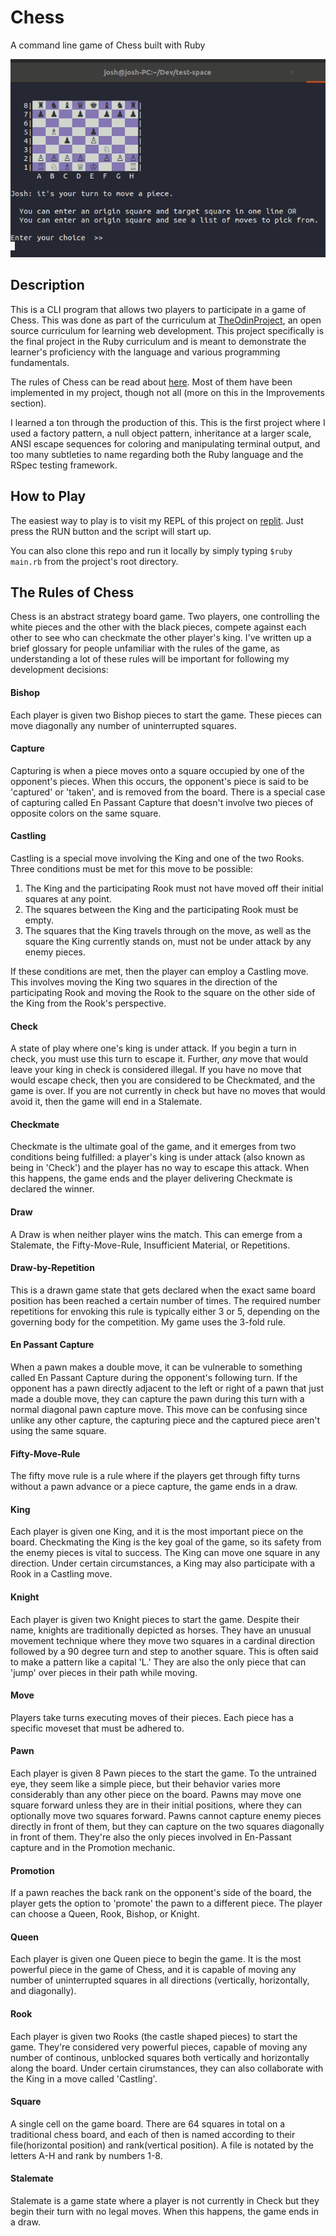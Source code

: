 # Chess

A command line game of Chess built with Ruby

![Animated Chess Gif](https://raw.githubusercontent.com/JoshDevHub/Chess/main/media/example.gif)

## Description

This is a CLI program that allows two players to participate in a game of Chess. This was done as part of the curriculum at [TheOdinProject](https://theodinproject.com), an open source curriculum for learning web development. This project specifically is the final project in the Ruby curriculum and is meant to demonstrate the learner's proficiency with the language and various programming fundamentals.

The rules of Chess can be read about [here](https://en.wikipedia.org/wiki/Chess). Most of them have been implemented in my project, though not all (more on this in the Improvements section).

I learned a ton through the production of this. This is the first project where I used a factory pattern, a null object pattern, inheritance at a larger scale, ANSI escape sequences for coloring and manipulating terminal output, and too many subtleties to name regarding both the Ruby language and the RSpec testing framework.

## How to Play

The easiest way to play is to visit my REPL of this project on [replit](https://replit.com/@jmsmith1018/Chess#main.rb). Just press the RUN button and the script will start up.

You can also clone this repo and run it locally by simply typing `$ruby main.rb` from the project's root directory.

## The Rules of Chess

Chess is an abstract strategy board game. Two players, one controlling the white pieces and the other with the black pieces, compete against each other to see who can checkmate the other player's king. I've written up a brief glossary for people unfamiliar with the rules of the game, as understanding a lot of these rules will be important for following my development decisions:

#### **Bishop**
Each player is given two Bishop pieces to start the game. These pieces can move diagonally any number of uninterrupted squares.

#### **Capture**
Capturing is when a piece moves onto a square occupied by one of the opponent's pieces. When this occurs, the opponent's piece is said to be 'captured' or 'taken', and is removed from the board. There is a special case of capturing called En Passant Capture that doesn't involve two pieces of opposite colors on the same square.

#### **Castling**
Castling is a special move involving the King and one of the two Rooks. Three conditions must be met for this move to be possible:
1. The King and the participating Rook must not have moved off their initial squares at any point.
2. The squares between the King and the participating Rook must be empty.
3. The squares that the King travels through on the move, as well as the square the King currently stands on, must not be under attack by any enemy pieces.

If these conditions are met, then the player can employ a Castling move. This involves moving the King two squares in the direction of the participating Rook and moving the Rook to the square on the other side of the King from the Rook's perspective.

#### **Check**
A state of play where one's king is under attack. If you begin a turn in check, you must use this turn to escape it. Further, *any* move that would leave your king in check is considered illegal. If you have no move that would escape check, then you are considered to be Checkmated, and the game is over. If you are not currently in check but have no moves that would avoid it, then the game will end in a Stalemate.

#### **Checkmate**
Checkmate is the ultimate goal of the game, and it emerges from two conditions being fulfilled: a player's king is under attack (also known as being in 'Check') and the player has no way to escape this attack. When this happens, the game ends and the player delivering Checkmate is declared the winner.

#### **Draw**
A Draw is when neither player wins the match. This can emerge from a Stalemate, the Fifty-Move-Rule, Insufficient Material, or Repetitions.

#### **Draw-by-Repetition**
This is a drawn game state that gets declared when the exact same board position has been reached a certain number of times. The required number repetitions for envoking this rule is typically either 3 or 5, depending on the governing body for the competition. My game uses the 3-fold rule.

#### **En Passant Capture**
When a pawn makes a double move, it can be vulnerable to something called En Passant Capture during the opponent's following turn. If the opponent has a pawn directly adjacent to the left or right of a pawn that just made a double move, they can capture the pawn during this turn with a normal diagonal pawn capture move. This move can be confusing since unlike any other capture, the capturing piece and the captured piece aren't using the same square.

#### **Fifty-Move-Rule**
The fifty move rule is a rule where if the players get through fifty turns without a pawn advance or a piece capture, the game ends in a draw.

#### **King**
Each player is given one King, and it is the most important piece on the board. Checkmating the King is the key goal of the game, so its safety from the enemy pieces is vital to success. The King can move one square in any direction. Under certain circumstances, a King may also participate with a Rook in a Castling move.

#### **Knight**
Each player is given two Knight pieces to start the game. Despite their name, knights are traditionally depicted as horses. They have an unusual movement technique where they move two squares in a cardinal direction followed by a 90 degree turn and step to another square. This is often said to make a pattern like a capital 'L.' They are also the only piece that can 'jump' over pieces in their path while moving.

#### **Move**
Players take turns executing moves of their pieces. Each piece has a specific moveset that must be adhered to.

#### **Pawn**
Each player is given 8 Pawn pieces to the start the game. To the untrained eye, they seem like a simple piece, but their behavior varies more considerably than any other piece on the board. Pawns may move one square forward unless they are in their initial positions, where they can optionally move two squares forward. Pawns cannot capture enemy pieces directly in front of them, but they can capture on the two squares diagonally in front of them. They're also the only pieces involved in En-Passant capture and in the Promotion mechanic.

#### **Promotion**
If a pawn reaches the back rank on the opponent's side of the board, the player gets the option to 'promote' the pawn to a different piece. The player can choose a Queen, Rook, Bishop, or Knight.

#### **Queen**
Each player is given one Queen piece to begin the game. It is the most powerful piece in the game of Chess, and it is capable of moving any number of uninterrupted squares in all directions (vertically, horizontally, and diagonally).

#### **Rook**
Each player is given two Rooks (the castle shaped pieces) to start the game. They're considered very powerful pieces, capable of moving any number of continous, unblocked squares both vertically and horizontally along the board. Under certain cirumstances, they can also collaborate with the King in a move called 'Castling'.

#### **Square**
A single cell on the game board. There are 64 squares in total on a traditional chess board, and each of then is named according to their file(horizontal position) and rank(vertical position). A file is notated by the letters A-H and rank by numbers 1-8.

#### **Stalemate**
Stalemate is a game state where a player is not currently in Check but they begin their turn with no legal moves. When this happens, the game ends in a draw.